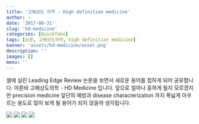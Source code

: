 ```yaml
---
title: '고해상도 의학 - High definition medicine'
author: ~
date: '2017-08-31'
slug: 'hd-medicine'
categories: [QuickTake]
tags: [논문, 고해상도의학, high definition medicine]
banner: 'assets/hd-medicine/asset.png'
description: ''
images: []
menu: ''
---
```


셀에 실린 Leading Edge Review 논문을 보면서 새로운 용어를 접하게 되어 공유합니다. 이른바 고해상도의학 - HD Medicine 입니다. 앞으로 얼마나 흥하게 될지 모르겠지만 precision medicine 앞단의 예방과 disease characterization 까지 폭넓게 아우르는 용도로 많이 보게 될 용어가 되지 않을까 생각됩니다. 

<!--more-->

![](assets/hd-medicine/asset.png)
![](assets/hd-medicine/asset-2.png)
![](assets/hd-medicine/asset-3.png)
![](assets/hd-medicine/asset-4.png)

